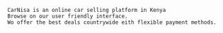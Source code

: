     CarNisa is an online car selling platform in Kenya
    Browse on our user friendly interface.
    Wo offer the best deals countrywide eith flexible payment methods.
